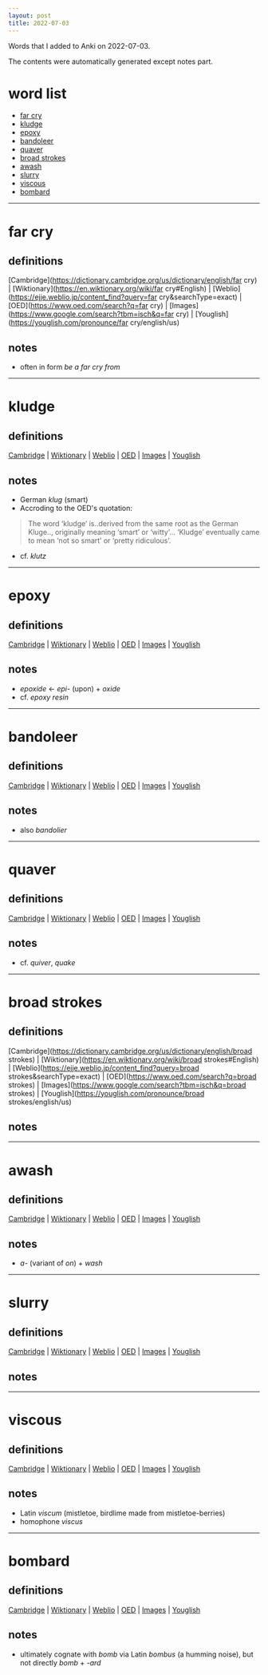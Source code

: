 ```yaml
---
layout: post
title: 2022-07-03
---
```


Words that I added to Anki on 2022-07-03.

The contents were automatically generated except notes part.
# word list
- [far cry](#far-cry)
- [kludge](#kludge)
- [epoxy](#epoxy)
- [bandoleer](#bandoleer)
- [quaver](#quaver)
- [broad strokes](#broad-strokes)
- [awash](#awash)
- [slurry](#slurry)
- [viscous](#viscous)
- [bombard](#bombard)

---

# far cry
## definitions
[Cambridge](https://dictionary.cambridge.org/us/dictionary/english/far cry)
|
[Wiktionary](https://en.wiktionary.org/wiki/far cry#English)
|
[Weblio](https://ejje.weblio.jp/content_find?query=far cry&searchType=exact)
|
[OED](https://www.oed.com/search?q=far cry)
|
[Images](https://www.google.com/search?tbm=isch&q=far cry)
|
[Youglish](https://youglish.com/pronounce/far cry/english/us)

## notes
- often in form *be a far cry from*

---

# kludge
## definitions
[Cambridge](https://dictionary.cambridge.org/us/dictionary/english/kludge)
|
[Wiktionary](https://en.wiktionary.org/wiki/kludge#English)
|
[Weblio](https://ejje.weblio.jp/content_find?query=kludge&searchType=exact)
|
[OED](https://www.oed.com/search?q=kludge)
|
[Images](https://www.google.com/search?tbm=isch&q=kludge)
|
[Youglish](https://youglish.com/pronounce/kludge/english/us)

## notes
- German *klug* (smart)
- Accroding to the OED's quotation:
> The word ‘kludge’ is..derived from the same root as the German Kluge.., originally meaning ‘smart’ or ‘witty’... ‘Kludge’ eventually came to mean ‘not so smart’ or ‘pretty ridiculous’.
- cf. *klutz*

---

# epoxy
## definitions
[Cambridge](https://dictionary.cambridge.org/us/dictionary/english/epoxy)
|
[Wiktionary](https://en.wiktionary.org/wiki/epoxy#English)
|
[Weblio](https://ejje.weblio.jp/content_find?query=epoxy&searchType=exact)
|
[OED](https://www.oed.com/search?q=epoxy)
|
[Images](https://www.google.com/search?tbm=isch&q=epoxy)
|
[Youglish](https://youglish.com/pronounce/epoxy/english/us)

## notes
- *epoxide* &lt;- *epi-* (upon) + *oxide*
- cf. *epoxy resin*

---

# bandoleer
## definitions
[Cambridge](https://dictionary.cambridge.org/us/dictionary/english/bandoleer)
|
[Wiktionary](https://en.wiktionary.org/wiki/bandoleer#English)
|
[Weblio](https://ejje.weblio.jp/content_find?query=bandoleer&searchType=exact)
|
[OED](https://www.oed.com/search?q=bandoleer)
|
[Images](https://www.google.com/search?tbm=isch&q=bandoleer)
|
[Youglish](https://youglish.com/pronounce/bandoleer/english/us)

## notes
- also *bandolier*

---

# quaver
## definitions
[Cambridge](https://dictionary.cambridge.org/us/dictionary/english/quaver)
|
[Wiktionary](https://en.wiktionary.org/wiki/quaver#English)
|
[Weblio](https://ejje.weblio.jp/content_find?query=quaver&searchType=exact)
|
[OED](https://www.oed.com/search?q=quaver)
|
[Images](https://www.google.com/search?tbm=isch&q=quaver)
|
[Youglish](https://youglish.com/pronounce/quaver/english/us)

## notes
- cf. *quiver*, *quake*

---

# broad strokes
## definitions
[Cambridge](https://dictionary.cambridge.org/us/dictionary/english/broad strokes)
|
[Wiktionary](https://en.wiktionary.org/wiki/broad strokes#English)
|
[Weblio](https://ejje.weblio.jp/content_find?query=broad strokes&searchType=exact)
|
[OED](https://www.oed.com/search?q=broad strokes)
|
[Images](https://www.google.com/search?tbm=isch&q=broad strokes)
|
[Youglish](https://youglish.com/pronounce/broad strokes/english/us)

## notes

---

# awash
## definitions
[Cambridge](https://dictionary.cambridge.org/us/dictionary/english/awash)
|
[Wiktionary](https://en.wiktionary.org/wiki/awash#English)
|
[Weblio](https://ejje.weblio.jp/content_find?query=awash&searchType=exact)
|
[OED](https://www.oed.com/search?q=awash)
|
[Images](https://www.google.com/search?tbm=isch&q=awash)
|
[Youglish](https://youglish.com/pronounce/awash/english/us)

## notes
- *a-* (variant of *on*) + *wash*

---

# slurry
## definitions
[Cambridge](https://dictionary.cambridge.org/us/dictionary/english/slurry)
|
[Wiktionary](https://en.wiktionary.org/wiki/slurry#English)
|
[Weblio](https://ejje.weblio.jp/content_find?query=slurry&searchType=exact)
|
[OED](https://www.oed.com/search?q=slurry)
|
[Images](https://www.google.com/search?tbm=isch&q=slurry)
|
[Youglish](https://youglish.com/pronounce/slurry/english/us)

## notes

---

# viscous
## definitions
[Cambridge](https://dictionary.cambridge.org/us/dictionary/english/viscous)
|
[Wiktionary](https://en.wiktionary.org/wiki/viscous#English)
|
[Weblio](https://ejje.weblio.jp/content_find?query=viscous&searchType=exact)
|
[OED](https://www.oed.com/search?q=viscous)
|
[Images](https://www.google.com/search?tbm=isch&q=viscous)
|
[Youglish](https://youglish.com/pronounce/viscous/english/us)

## notes
- Latin *viscum* (mistletoe, birdlime made from mistletoe-berries)
- homophone *viscus*

---

# bombard
## definitions
[Cambridge](https://dictionary.cambridge.org/us/dictionary/english/bombard)
|
[Wiktionary](https://en.wiktionary.org/wiki/bombard#English)
|
[Weblio](https://ejje.weblio.jp/content_find?query=bombard&searchType=exact)
|
[OED](https://www.oed.com/search?q=bombard)
|
[Images](https://www.google.com/search?tbm=isch&q=bombard)
|
[Youglish](https://youglish.com/pronounce/bombard/english/us)

## notes
- ultimately cognate with *bomb* via Latin *bombus* (a humming noise), but not directly *bomb* + *-ard*

